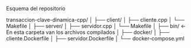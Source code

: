 Esquema del repositorio

transaccion-clave-dinamica-cpp/
│
├── client/
│   ├── cliente.cpp
│   └── Makefile
│
├── server/
│   ├── servidor.cpp
│   └── Makefile
│
├── bin/     <- En esta carpeta van los archivos compilados
│
├── docker/
│   ├── cliente.Dockerfile
│   ├── servidor.Dockerfile
│
└── docker-compose.yml

